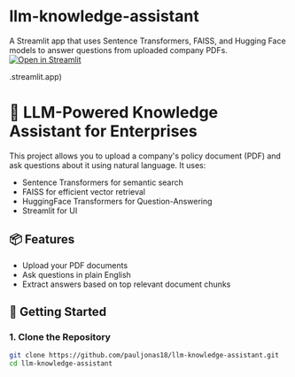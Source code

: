 # llm-knowledge-assistant
A Streamlit app that uses Sentence Transformers, FAISS, and Hugging Face models to answer questions from uploaded company PDFs.
[![Open in Streamlit](https://static.streamlit.io/badges/streamlit_badge_black_white.svg)](https://llm-knowledge-assistant-gbyzcibdftbez4ockzhcef.streamlit.app)

.streamlit.app)

# 🤖 LLM-Powered Knowledge Assistant for Enterprises

This project allows you to upload a company's policy document (PDF) and ask questions about it using natural language. It uses:
- Sentence Transformers for semantic search
- FAISS for efficient vector retrieval
- HuggingFace Transformers for Question-Answering
- Streamlit for UI

## 📦 Features
- Upload your PDF documents
- Ask questions in plain English
- Extract answers based on top relevant document chunks

## 🚀 Getting Started

### 1. Clone the Repository
```bash
git clone https://github.com/pauljonas18/llm-knowledge-assistant.git
cd llm-knowledge-assistant
